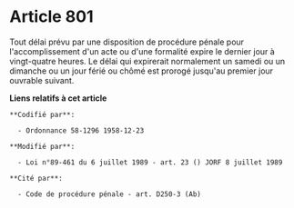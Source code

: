 # Article 801

Tout délai prévu par une disposition de procédure pénale pour l'accomplissement d'un acte ou d'une formalité expire le
dernier jour à vingt-quatre heures. Le délai qui expirerait normalement un samedi ou un dimanche ou un jour férié ou chômé
est prorogé jusqu'au premier jour ouvrable suivant.

**Liens relatifs à cet article**

	**Codifié par**:

	  - Ordonnance 58-1296 1958-12-23

	**Modifié par**:

	  - Loi n°89-461 du 6 juillet 1989 - art. 23 () JORF 8 juillet 1989

	**Cité par**:

	  - Code de procédure pénale - art. D250-3 (Ab)
